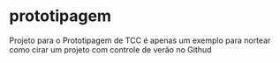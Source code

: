 # prototipagem
Projeto para o Prototipagem de TCC é apenas um exemplo para nortear como cirar um projeto com controle de verão no Githud
